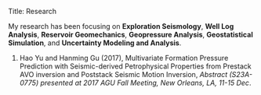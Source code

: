 Title: Research

My research has been focusing on **Exploration Seismology**, **Well Log Analysis**, **Reservoir Geomechanics**, **Geopressure Analysis**, **Geostatistical Simulation**, and **Uncertainty Modeling and Analysis**.

1. Hao Yu and Hanming Gu (2017), Multivariate Formation Pressure Prediction with Seismic-derived Petrophysical Properties from Prestack AVO inversion and Poststack Seismic Motion Inversion, *Abstract (S23A-0775) presented at 2017 AGU Fall Meeting, New Orleans, LA, 11-15 Dec*. [<i class="fa fa-download" aria-hidden="true"></i>](https://github.com/whimian/user_page_pelican/blob/master/files/Yu_Hao_2017_AGU_Fall_Meeting_Poster.pdf?raw=true)
